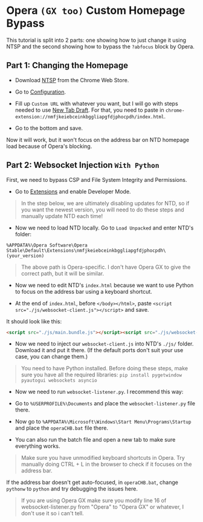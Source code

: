 # Opera `(GX too)` Custom Homepage Bypass

This tutorial is split into 2 parts: one showing how to just change it using NTSP and the second showing how to bypass the `?abfocus` block by Opera.

## Part 1: Changing the Homepage

- Download [NTSP](https://chromewebstore.google.com/detail/new-tab-start-page/mjfahldkpjhcnfbbmdhpjolcjpcfhcpj) from the Chrome Web Store.

- Go to [Configuration](chrome-extension://mjfahldkpjhcnfbbmdhpjolcjpcfhcpj/options.html).

- Fill up `Custom URL` with whatever you want, but I will go with steps needed to use [New Tab Draft](https://chromewebstore.google.com/detail/new-tab-draft/nmfjkeiebceinkbggliapgfdjphocpdh). For that, you need to paste in `chrome-extension://nmfjkeiebceinkbggliapgfdjphocpdh/index.html`.

- Go to the bottom and save.

Now it will work, but it won't focus on the address bar on NTD homepage load because of Opera's blocking.

## Part 2: Websocket Injection `With Python`

First, we need to bypass CSP and File System Integrity and Permissions.

- Go to [Extensions](opera://extensions/) and enable Developer Mode.

> In the step below, we are ultimately disabling updates for NTD, so if you want the newest version, you will need to do these steps and manually update NTD each time!

- Now we need to load NTD locally. Go to `Load Unpacked` and enter NTD's folder:

```text
%APPDATA%\Opera Software\Opera Stable\Default\Extensions\nmfjkeiebceinkbggliapgfdjphocpdh\(your_version)
```

> The above path is Opera-specific. I don't have Opera GX to give the correct path, but it will be similar.

- Now we need to edit NTD's `index.html` because we want to use Python to focus on the address bar using a keyboard shortcut.

- At the end of `index.html`, before `</body></html>`, paste `<script src="./js/websocket-client.js"></script>` and save.

It should look like this:

```html
<script src="./js/main.bundle.js"></script><script src="./js/websocket-client.js"></script></body></html>
```

- Now we need to inject our `websocket-client.js` into NTD's `./js/` folder. Download it and put it there. (If the default ports don't suit your use case, you can change them.)

> You need to have Python installed. Before doing these steps, make sure you have all the required libraries:
> `pip install pygetwindow pyautogui websockets asyncio`

- Now we need to run `websocket-listener.py`. I recommend this way:

- Go to `%USERPROFILE%\Documents` and place the `websocket-listener.py` file there.

- Now go to `%APPDATA%\Microsoft\Windows\Start Menu\Programs\Startup` and place the `operaCHB.bat` file there.

- You can also run the batch file and open a new tab to make sure everything works.

> Make sure you have unmodified keyboard shortcuts in Opera. Try manually doing CTRL + L in the browser to check if it focuses on the address bar.

If the address bar doesn't get auto-focused, in `operaCHB.bat`, change `pythonw` to `python` and try debugging the issues here.

> If you are using Opera GX make sure you modify line 16 of websocket-listener.py from "Opera" to "Opera GX" or whatever, I don't use it so i can't tell.
